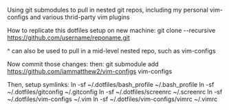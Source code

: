 Using git submodules to pull in nested git repos, including my personal
vim-configs and various thrid-party vim plugins

How to replicate this dotfiles setup on new machine:
git clone --recursive https://github.com/username/reponame.git

^ can also be used to pull in a mid-level nested repo, such as vim-configs

Now commit those changes: then: git submodule add
https://github.com/iammatthew2/vim-configs vim-configs

Then, setup symlinks:
ln -sf ~/.dotfiles/bash_profile ~/.bash_profile
ln -sf ~/.dotfiles/gitconfig ~/.gitconfig
ln -sf ~/.dotfiles/screenrc ~/.screenrc
ln -sf ~/.dotfiles/vim-configs  ~/.vim
ln -sf ~/.dotfiles/vim-configs/vimrc ~/.vimrc
